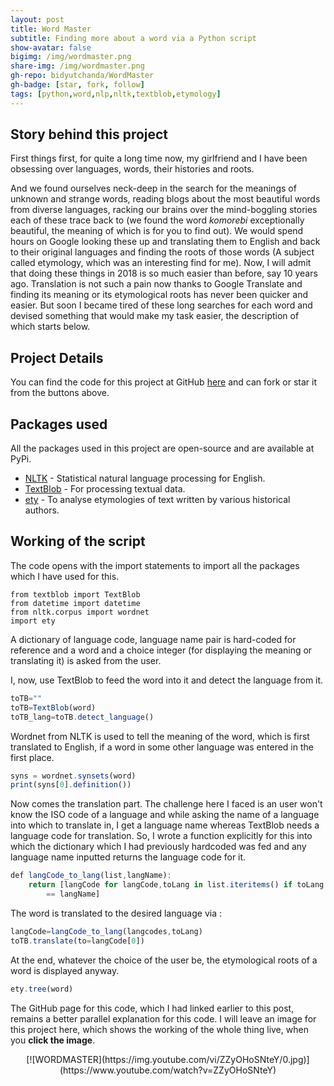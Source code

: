 ```yaml
---
layout: post
title: Word Master
subtitle: Finding more about a word via a Python script
show-avatar: false
bigimg: /img/wordmaster.png
share-img: /img/wordmaster.png
gh-repo: bidyutchanda/WordMaster
gh-badge: [star, fork, follow]
tags: [python,word,nlp,nltk,textblob,etymology]
---
```


## Story behind this project

First things first, for quite a long time now, my girlfriend and I have been obsessing over languages, words, their histories and roots.

And we found ourselves neck-deep in the search for the meanings of unknown and strange words, reading blogs about the most beautiful words from diverse languages, racking our brains over the mind-boggling stories each of these trace back to (we found the word _komorebi_ exceptionally beautiful, the meaning of which is for you to find out). We would spend hours on Google looking these up and translating them to English and back to their original languages and finding the roots of those words (A subject called etymology, which was an interesting find for me). Now, I will admit that doing these things in 2018 is so much easier than before, say 10 years ago. Translation is not such a pain now thanks to Google Translate and finding its meaning or its etymological roots has never been quicker and easier. But soon I became tired of these long searches for each word and devised something that would make my task easier, the description of which starts below. 

## Project Details

You can find the code for this project at GitHub [here](https://github.com/bidyutchanda/WordMaster) and can fork or star it from the buttons above. 

## Packages used  

All the packages used in this project are open-source and are available at PyPi.
* [NLTK](http://nltk.org) - Statistical natural language processing for English.
* [TextBlob](https://textblob.readthedocs.io/en/dev/) - For processing textual data.
* [ety](https://github.com/jmsv/ety-python) - To analyse etymologies of text written by various historical authors.

## Working of the script

The code opens with the import statements to import all the packages which I have used for this. 

~~~
from textblob import TextBlob
from datetime import datetime
from nltk.corpus import wordnet
import ety
~~~

A dictionary of language code, language name pair is hard-coded for reference and a word and a choice integer (for displaying the meaning or translating it) is asked from the user.

I, now, use TextBlob to feed the word into it and detect the language from it. 

```javascript
toTB="" 
toTB=TextBlob(word)
toTB_lang=toTB.detect_language()
```

Wordnet from NLTK is used to tell the meaning of the word, which is first translated to English, if a word in some other language was entered in the first place. 

```javascript
syns = wordnet.synsets(word)
print(syns[0].definition()) 
```

Now comes the translation part. The challenge here I faced is an user won't know the ISO code of a language and while asking the name of a language into which to translate in, I get a language name whereas TextBlob needs a language code for translation. So, I wrote a function explicitly for this into which the dictionary which I had previously hardcoded was fed and any language name inputted returns the language code for it. 

```javascript
def langCode_to_lang(list,langName):
	return [langCode for langCode,toLang in list.iteritems() if toLang 
        == langName]
```

The word is translated to the desired language via :

```javascript
langCode=langCode_to_lang(langcodes,toLang) 
toTB.translate(to=langCode[0])
```

At the end, whatever the choice of the user be, the etymological roots of a word is displayed anyway. 

```javascript
ety.tree(word)
```

The GitHub page for this code, which I had linked earlier to this post, remains a better parallel explanation for this code. I will leave an image for this project here, which shows the working of the whole thing live, when you **click the image**.

<p align="center">
[![WORDMASTER](https://img.youtube.com/vi/ZZyOHoSNteY/0.jpg)](https://www.youtube.com/watch?v=ZZyOHoSNteY)
</p>








